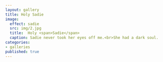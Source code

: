 ```yaml
---
layout: gallery
title: Holy Sadie
image: 
  effect: sadie
  src: img/2.jpg
  title:  Holy <span>Sadie</span>
  caption: Sadie never took her eyes off me.<br>She had a dark soul.
categories:
- galleries
published: true
---
```





